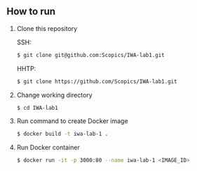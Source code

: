 ## How to run

1. Clone this repository 

    SSH: 
    ```bash 
    $ git clone git@github.com:Scopics/IWA-lab1.git
    ```

    HHTP: 
    ```bash 
    $ git clone https://github.com/Scopics/IWA-lab1.git
    ```

2. Change working directory
   ```bash
   $ cd IWA-lab1
   ```

3. Run command to create Docker image
   ```bash
   $ docker build -t iwa-lab-1 .
   ```

4. Run Docker container
   ```bash
   $ docker run -it -p 3000:80 --name iwa-lab-1 <IMAGE_ID>
   ```